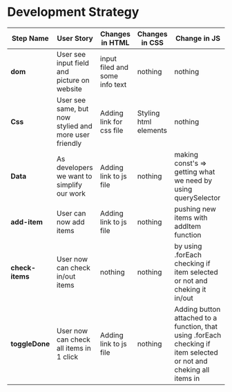 # Development Strategy


| Step Name | User Story | Changes in HTML | Changes in CSS | Change in JS |
| --- | --- | --- | --- | --- |
| __dom__ | User see input field and picture on website | input filed and some info text | nothing | nothing |
| __Css__ | User see same, but now stylied and more user friendly | Adding link for css file | Styling html elements | nothing |
| __Data__ | As developers we want to simplify our work | Adding link to js file | nothing | making const's => getting what we need by using querySelector |
| __add-item__ | User can now add items | Adding link to js file | nothing | pushing new items with addItem function |
| __check-items__ | User now can check in/out items | nothing | nothing | by using .forEach checking if item selected or not and cheking it in/out |
| __toggleDone__ | User now can check all items in 1 click | Adding link to js file | nothing | Adding button attached to a function, that using .forEach checking if item selected or not and cheking all items in |
